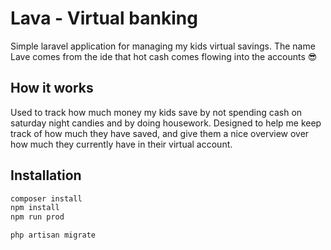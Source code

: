 # Lava - Virtual banking #
Simple laravel application for managing my kids virtual savings. The name Lave comes from the ide that hot cash comes flowing into the accounts 😎

## How it works ##
Used to track how much money my kids save by not spending cash on saturday night candies and by doing housework. Designed to help me keep track of how much they have saved, and give them a nice overview over how much they currently have in their virtual account.

## Installation ##
```bash
composer install
npm install
npm run prod

php artisan migrate
```